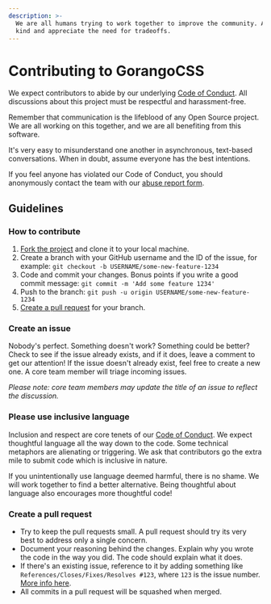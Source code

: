 ```yaml
---
description: >-
  We are all humans trying to work together to improve the community. Always be
  kind and appreciate the need for tradeoffs.
---
```


# Contributing to GorangoCSS

 We expect contributors to abide by our underlying [Code of Conduct](https://gorangocss.kawanua.id/codeofconduct). All discussions about this project must be respectful and harassment-free.

Remember that communication is the lifeblood of any Open Source project. We are all working on this together, and we are all benefiting from this software.

It's very easy to misunderstand one another in asynchronous, text-based conversations. When in doubt, assume everyone has the best intentions.

If you feel anyone has violated our Code of Conduct, you should anonymously contact the team with our [abuse report form](https://kontak.kawanua.id/en/).

## Guidelines

### How to contribute

1. [Fork the project](https://github.com/KawanuaDev/gorangocss) and clone it to your local machine.
2. Create a branch with your GitHub username and the ID of the issue, for example: `git checkout -b USERNAME/some-new-feature-1234`
3. Code and commit your changes. Bonus points if you write a good commit message: `git commit -m 'Add some feature 1234'`
4. Push to the branch: `git push -u origin USERNAME/some-new-feature-1234`
5. [Create a pull request](https://docs.gorangocss.kawanua.id/contributing/contributing-to-gorangocss#create-a-pull-request) for your branch.

### Create an issue

Nobody's perfect. Something doesn't work? Something could be better? Check to see if the issue already exists, and if it does, leave a comment to get our attention! If the issue doesn't already exist, feel free to create a new one. A core team member will triage incoming issues.

_Please note: core team members may update the title of an issue to reflect the discussion._

### Please use inclusive language

Inclusion and respect are core tenets of our [Code of Conduct](https://gorangocss.kawanua.id/codeofconduct). We expect thoughtful language all the way down to the code. Some technical metaphors are alienating or triggering. We ask that contributors go the extra mile to submit code which is inclusive in nature.

If you unintentionally use language deemed harmful, there is no shame. We will work together to find a better alternative. Being thoughtful about language also encourages more thoughtful code!

### Create a pull request

* Try to keep the pull requests small. A pull request should try its very best to address only a single concern.
* Document your reasoning behind the changes. Explain why you wrote the code in the way you did. The code should explain what it does.
*  If there's an existing issue, reference to it by adding something like `References/Closes/Fixes/Resolves #123`, where `123` is the issue number. [More info here](https://github.com/blog/1506-closing-issues-via-pull-requests).
* All commits in a pull request will be squashed when merged.



